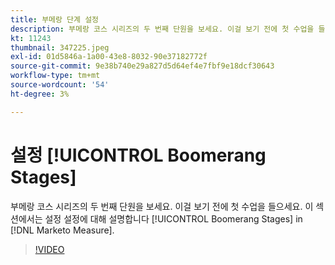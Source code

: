 ```yaml
---
title: 부메랑 단계 설정
description: 부메랑 코스 시리즈의 두 번째 단원을 보세요. 이걸 보기 전에 첫 수업을 들으세요. 이 항목에서는 의 부메랑 단계 설정을 설명합니다. [!DNL Marketo Measure].
kt: 11243
thumbnail: 347225.jpeg
exl-id: 01d5846a-1a00-43e8-8032-90e37182772f
source-git-commit: 9e38b740e29a827d5d64ef4e7fbf9e18dcf30643
workflow-type: tm+mt
source-wordcount: '54'
ht-degree: 3%

---
```


# 설정 [!UICONTROL Boomerang Stages]

부메랑 코스 시리즈의 두 번째 단원을 보세요. 이걸 보기 전에 첫 수업을 들으세요. 이 섹션에서는 설정 설정에 대해 설명합니다 [!UICONTROL Boomerang Stages] in [!DNL Marketo Measure].

>[!VIDEO](https://video.tv.adobe.com/v/347225/?quality=12&learn=on)
